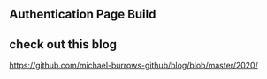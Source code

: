## Authentication Page Build

## check out this blog
https://github.com/michael-burrows-github/blog/blob/master/2020/